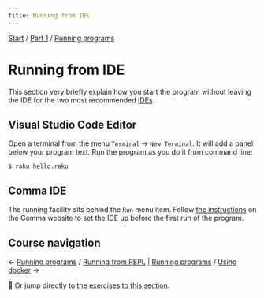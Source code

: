 ```yaml
---
title: Running from IDE
---
```


[Start](../..) / [Part 1](../../part1) / [Running programs](../)

# Running from IDE

This section very briefly explain how you start the program without leaving the IDE for the two most recommended [IDEs](../editors-and-ides).

## Visual Studio Code Editor

Open a terminal from the menu `Terminal` → `New Terminal`. It will add a panel below your program text. Run the program as you do it from command line:

    $ raku hello.raku

## Comma IDE

The running facility sits behind the `Run` menu item. Follow [the instructions](https://commaide.com/docs/running) on the Comma website to set the IDE up before the first run of the program.

## Course navigation

← [Running programs](..) / [Running from REPL](../from-repl) | [Running programs](..) / [Using docker](../using-docker) →

💪 Or jump directly to [the exercises to this section](../exercises).
